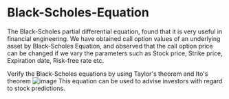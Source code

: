 # Black-Scholes-Equation
The Black-Scholes partial differential equation, found that it is very useful in financial engineering. We have obtained call option values of an underlying asset by Black-Scholes Equation, and observed that the call option price can be changed if we vary the parameters such as Stock price, Strike price, Expiration date, Risk-free rate etc.

Verify the Black-Scholes equations by using Taylor's theorem and Ito's theorem
![image](https://github.com/Abhishek-kumar0503/Black-Scholes-Equation/assets/97353002/fd23bfd6-528b-43a8-a80f-8124cdb696ca)
This equation can be used to advise investors with regard to stock predictions.
